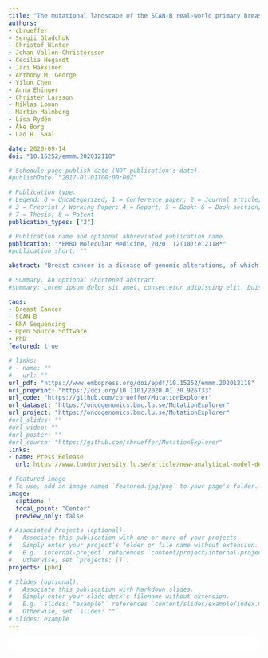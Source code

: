 ```yaml
---
title: "The mutational landscape of the SCAN-B real-world primary breast cancer transcriptome"
authors:
- cbrueffer
- Sergii Gladchuk
- Christof Winter
- Johan Vallon-Christersson
- Cecilia Hegardt
- Jari Häkkinen
- Anthony M. George
- Yilun Chen
- Anna Ehinger
- Christer Larsson
- Niklas Loman
- Martin Malmberg
- Lisa Rydén
- Åke Borg
- Lao H. Saal

date: 2020-09-14
doi: "10.15252/emmm.202012118"

# Schedule page publish date (NOT publication's date).
#publishDate: "2017-01-01T00:00:00Z"

# Publication type.
# Legend: 0 = Uncategorized; 1 = Conference paper; 2 = Journal article;
# 3 = Preprint / Working Paper; 4 = Report; 5 = Book; 6 = Book section;
# 7 = Thesis; 8 = Patent
publication_types: ["2"]

# Publication name and optional abbreviated publication name.
publication: "*EMBO Molecular Medicine, 2020. 12(10):e12118*"
#publication_short: ""

abstract: "Breast cancer is a disease of genomic alterations, of which the panorama of somatic mutations and how these relate to subtypes and therapy response is incompletely understood. Within SCAN‐B (ClinicalTrials.gov: NCT02306096), a prospective study elucidating the transcriptomic profiles for thousands of breast cancers, we developed a RNA‐seq pipeline for detection of SNVs/indels and profiled a real‐world cohort of 3,217 breast tumors. We describe the mutational landscape of primary breast cancer viewed through the transcriptome of a large population‐based cohort and relate it to patient survival. We demonstrate that RNA‐seq can be used to call mutations in genes such as *PIK3CA*, *TP53*, and *ERBB2*, as well as the status of molecular pathways and mutational burden, and identify potentially druggable mutations in 86.8% of tumors. To make this rich dataset available for the research community, we developed an open source web application, the SCAN‐B MutationExplorer (http://oncogenomics.bmc.lu.se/MutationExplorer). These results add another dimension to the use of RNA‐seq as a clinical tool, where both gene expression‐ and mutation‐based biomarkers can be interrogated in real‐time within 1 week of tumor sampling."

# Summary. An optional shortened abstract.
#summary: Lorem ipsum dolor sit amet, consectetur adipiscing elit. Duis posuere tellus ac convallis placerat. Proin tincidunt magna sed ex sollicitudin condimentum.

tags:
- Breast Cancer
- SCAN-B
- RNA Sequencing
- Open Source Software
- PhD
featured: true

# links:
# - name: ""
#   url: ""
url_pdf: "https://www.embopress.org/doi/epdf/10.15252/emmm.202012118"
url_preprint: "https://doi.org/10.1101/2020.01.30.926733"
url_code: "https://github.com/cbrueffer/MutationExplorer"
url_dataset: "https://oncogenomics.bmc.lu.se/MutationExplorer"
url_project: "https://oncogenomics.bmc.lu.se/MutationExplorer"
#url_slides: ""
#url_video: ""
#url_poster: ""
#url_source: "https://github.com/cbrueffer/MutationExplorer"
links:
- name: Press Release
  url: https://www.lunduniversity.lu.se/article/new-analytical-model-detects-mutations-breast-cancer

# Featured image
# To use, add an image named `featured.jpg/png` to your page's folder. 
image:
  caption: ''
  focal_point: "Center"
  preview_only: false

# Associated Projects (optional).
#   Associate this publication with one or more of your projects.
#   Simply enter your project's folder or file name without extension.
#   E.g. `internal-project` references `content/project/internal-project/index.md`.
#   Otherwise, set `projects: []`.
projects: [phd]

# Slides (optional).
#   Associate this publication with Markdown slides.
#   Simply enter your slide deck's filename without extension.
#   E.g. `slides: "example"` references `content/slides/example/index.md`.
#   Otherwise, set `slides: ""`.
# slides: example
---
```


<html>
  <head>
  <style>
    section {
        background: white;
        color: black;
        border-radius: 1em;
        padding: 1em;
        left: 50% }
    #inner {
        display: inline-block;
        display: flex;
        align-items: center;
        justify-content: center }
  </style>
  </head>
  <section>
    <div id="inner">
      <script type='text/javascript' src='https://d1bxh8uas1mnw7.cloudfront.net/assets/embed.js'></script>
        <span style="float:left";
          class="__dimensions_badge_embed__"
          data-doi="10.15252/emmm.202012118"
          data-hide-zero-citations="true"
          data-legend="always">
        </span>
      <script async src="https://badge.dimensions.ai/badge.js" charset="utf-8"></script>
        <div style="float:right";
          data-link-target="_blank"
          data-badge-details="right"
          data-badge-type="medium-donut"
          data-doi="10.15252/emmm.202012118"
          data-condensed="true"
          data-hide-no-mentions="true"
          class="altmetric-embed">
        </div>
    </div>
  </section>
